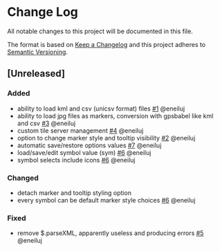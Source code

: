 # Change Log
All notable changes to this project will be documented in this file.

The format is based on [Keep a Changelog](http://keepachangelog.com/) 
and this project adheres to [Semantic Versioning](http://semver.org/).

## [Unreleased]
### Added
- ability to load kml and csv (unicsv format) files
  [#1](https://gitlab.com/eneiluj/gpxedit-oc/issues/1) @eneiluj
- ability to load jpg files as markers, conversion with gpsbabel like kml and csv
  [#3](https://gitlab.com/eneiluj/gpxedit-oc/issues/3) @eneiluj
- custom tile server management
  [#4](https://gitlab.com/eneiluj/gpxedit-oc/issues/4) @eneiluj
- option to change marker style and tooltip visibility
  [#2](https://gitlab.com/eneiluj/gpxedit-oc/issues/2) @eneiluj
- automatic save/restore options values
  [#7](https://gitlab.com/eneiluj/gpxedit-oc/issues/7) @eneiluj
- load/save/edit symbol value (sym)
  [#6](https://gitlab.com/eneiluj/gpxedit-oc/issues/6) @eneiluj
- symbol selects include icons
  [#6](https://gitlab.com/eneiluj/gpxedit-oc/issues/6) @eneiluj

### Changed
- detach marker and tooltip styling option
- every symbol can be default marker style choices
  [#6](https://gitlab.com/eneiluj/gpxedit-oc/issues/6) @eneiluj

### Fixed
- remove $.parseXML, apparently useless and producing errors
  [#5](https://gitlab.com/eneiluj/gpxedit-oc/issues/5) @eneiluj
